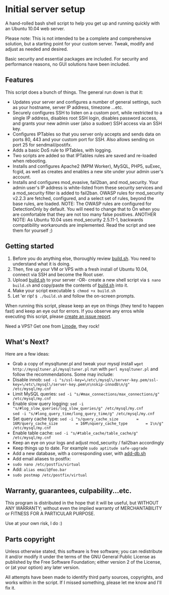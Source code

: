 Initial server setup
====================

A hand-rolled bash shell script to help you get up and running quickly with an Ubuntu 10.04 web server.

Please note: This is not intended to be a complete and comprehensive solution, but a starting point for your custom server. Tweak, modify and adjust as needed and desired.

Basic security and essential packages are included. For security and performance reasons, no GUI solutions have been included.

Features
-----------------
This script does a bunch of things. The general run down is that it:

*   Updates your server and configures a number of general settings, such as your hostname, server IP address, timezone ...etc.
*   Securely configures SSH to listen on a custom port, while restricted to a single IP address, disables root SSH login, disables password access, and grants your new admin user (also a sudoer) SSH access via an SSH key.
*   Configures IPTables so that you server only accepts and sends data on ports 80, 443 and your custom port for SSH. Also allows sending on port 25 for sendmail/postifx.
*   Adds a basic DoS rule to IPTables, with logging.
*   Two scripts are added so that IPTables rules are saved and re-loaded when rebooting.
*   Installs and configures Apache2 (MPM Worker), MySQL, PHP5, suExec, fcgid, as well as creates and enables a new site under your admin user's account.
*   Installs and configures  mod_evasive, fail2ban, and mod_security. Your admin user's IP address is white-listed from these security services and a mod_security filter is added to fail2ban. OWASP rules for mod_security v2.2.3 are fetched, configured, and a select set of rules, beyond the base rules, are loaded.
  NOTE: The OWASP rules are configured for DetectionOnly by default. You will need to change that to On when you are comfortable that they are not too many false positives.
  ANOTHER NOTE: As Ubuntu 10.04 uses mod_security 2.5.11-1, backwards compatibility workarounds are implemented. Read the script and see them for yourself ;)

Getting started
----------------

1. Before you do anything else, thoroughly review [build.sh](https://github.com/betweenbrain/ubuntu-web-server-build-script/blob/master/build.sh). You need to understand what it is doing.
2. Then, fire up your VM or VPS with a fresh install of Ubuntu 10.04, connect via SSH and become the Root user.
3. Upload [build.sh](https://github.com/betweenbrain/ubuntu-web-server-build-script/blob/master/build.sh) to your server -OR- create a new shell script via `$ nano build.sh` and copy/paste the contents of [build.sh](https://github.com/betweenbrain/ubuntu-web-server-build-script/blob/master/build.sh) into it.
4. Make your script executable `$ chmod +x build.sh`
5. Let 'er rip! `$ ./build.sh` and follow the on-screen prompts.

When running this script, please keep an eye on things (they tend to happen fast) and keep an eye out for errors.
If you observe any erros while executing this script, please [create an issue report](https://github.com/betweenbrain/ubuntu-web-server-build-script/issues?sort=created&direction=desc&state=open).

Need a VPS? Get one from [Linode](http://www.linode.com/?r=e0368c8dce7aa292de419c36ae0078f64d6d4233), they rock!

What's Next?
------------
Here are a few ideas:

*   Grab a copy of mysqltuner.pl and tweak your mysql install `wget http://mysqltuner.pl/mysqltuner.pl` run with `perl mysqltuner.pl` and follow the recommendations. Some may include:
  *   Disable innob: `sed -i "s/ssl-key=\/etc\/mysql\/server-key.pem/ssl-key=\/etc\/mysql\/server-key.pem\n\nskip-innodb\n/g" /etc/mysql/my.cnf`
  *   Limit MySQL queries: `sed -i "s/#max_connections/max_connections/g" /etc/mysql/my.cnf`
  *   Enable slow query logging: `sed -i "s/#log_slow_queries/log_slow_queries/g" /etc/mysql/my.cnf`<br>
`sed -i "s/#long_query_time/long_query_time/g" /etc/mysql/my.cnf`
  *   Set query cache type: `sed -i "s/query_cache_size        = 16M/query_cache_size        = 16M\nquery_cache_type        = 1\n/g" /etc/mysql/my.cnf`
  *   Enable table cache: `sed -i "s/#table_cache/table_cache/g" /etc/mysql/my.cnf`
*   Keep an eye on your logs and adjust mod_security / fail2ban accordingly
*   Keep things up to date. For example `sudo aptitude safe-upgrade`
*   Add a new database, with a corresponding user, with [add-db.sh](https://github.com/betweenbrain/ubuntu-web-server-build-script/blob/master/admin-scripts/add-db.sh)
*   Add email aliases to postfix:
  *  `sudo nano /etc/postfix/virtual`
  *  Add: `alias email@foo.bar`
  *  `sudo postmap /etc/postfix/virtual`


Warranty, guarantees, culpability...etc.
----------------
This program is distributed in the hope that it will be useful, but WITHOUT ANY WARRANTY; without even the implied warranty of MERCHANTABILITY or FITNESS FOR A PARTICULAR PURPOSE.

Use at your own risk, I do :)

Parts copyright
-----------------
Unless otherwise stated, this software is free software; you can redistribute it and/or modify it under the terms of the GNU General Public License as published by the Free Software Foundation; either version 2 of the License, or (at your option) any later version.

All attempts have been made to identify third party sources, copyrights, and works within in the script. If I missed something, please let me know and I'll fix it.

